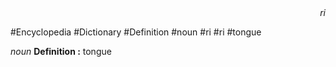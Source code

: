 
<div align="right"><i>ri</i></div>

#Encyclopedia #Dictionary #Definition #noun #ri #ri #tongue

*noun*
**Definition :** tongue